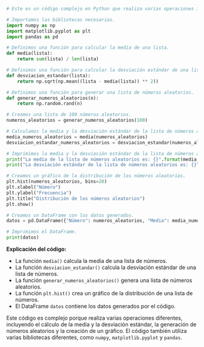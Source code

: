 ```python
# Este es un código complejo en Python que realiza varias operaciones interesantes.

# Importamos las bibliotecas necesarias.
import numpy as np
import matplotlib.pyplot as plt
import pandas as pd

# Definimos una función para calcular la media de una lista.
def media(lista):
    return sum(lista) / len(lista)

# Definimos una función para calcular la desviación estándar de una lista.
def desviacion_estandar(lista):
    return np.sqrt(np.mean((lista - media(lista)) ** 2))

# Definimos una función para generar una lista de números aleatorios.
def generar_numeros_aleatorios(n):
    return np.random.rand(n)

# Creamos una lista de 100 números aleatorios.
numeros_aleatorios = generar_numeros_aleatorios(100)

# Calculamos la media y la desviación estándar de la lista de números aleatorios.
media_numeros_aleatorios = media(numeros_aleatorios)
desviacion_estandar_numeros_aleatorios = desviacion_estandar(numeros_aleatorios)

# Imprimimos la media y la desviación estándar de la lista de números aleatorios.
print("La media de la lista de números aleatorios es: {}".format(media_numeros_aleatorios))
print("La desviación estándar de la lista de números aleatorios es: {}".format(desviacion_estandar_numeros_aleatorios))

# Creamos un gráfico de la distribución de los números aleatorios.
plt.hist(numeros_aleatorios, bins=20)
plt.xlabel("Número")
plt.ylabel("Frecuencia")
plt.title("Distribución de los números aleatorios")
plt.show()

# Creamos un DataFrame con los datos generados.
datos = pd.DataFrame({"Número": numeros_aleatorios, "Media": media_numeros_aleatorios, "Desviación estándar": desviacion_estandar_numeros_aleatorios})

# Imprimimos el DataFrame.
print(datos)
```

**Explicación del código:**

* La función `media()` calcula la media de una lista de números.
* La función `desviacion_estandar()` calcula la desviación estándar de una lista de números.
* La función `generar_numeros_aleatorios()` genera una lista de números aleatorios.
* La función `plt.hist()` crea un gráfico de la distribución de una lista de números.
* El DataFrame `datos` contiene los datos generados por el código.

Este código es complejo porque realiza varias operaciones diferentes, incluyendo el cálculo de la media y la desviación estándar, la generación de números aleatorios y la creación de un gráfico. El código también utiliza varias bibliotecas diferentes, como `numpy`, `matplotlib.pyplot` y `pandas`.